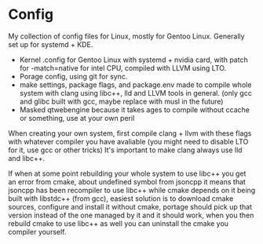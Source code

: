 # Config
My collection of config files for Linux, mostly for Gentoo Linux. 
Generally set up for systemd + KDE.

- Kernel .config for Gentoo Linux with systemd + nvidia card, with patch for -match=native for intel CPU, compiled with LLVM using LTO.
- Porage config, using git for sync. 
- make settings, package flags, and package.env made to compile whole system with clang using libc++, lld and LLVM tools in general. (only gcc and glibc built with gcc, maybe replace with musl in the future)
- Masked qtwebengine because it takes ages to compile without ccache or something, use at your own peril

When creating your own system, first compile clang + llvm with these flags with whatever compiler you have avaliable (you might need to disable LTO for it, use gcc or other tricks)
It's important to make clang always use lld and libc++.


If when at some point rebuilding your whole system to use libc++ you get an error from cmake, about undefined symbol from jsoncpp it means that jsoncpp has been recompiler to use libc++ while cmake depends on it being built with libstdc++ (from gcc), easiest solution is to download cmake sources, configure and install it without cmake, portage should pick up that version instead of the one managed by it and it should work, when you then rebuild cmake to use libc++ as well you can uninstall the cmake you compiler yourself.
